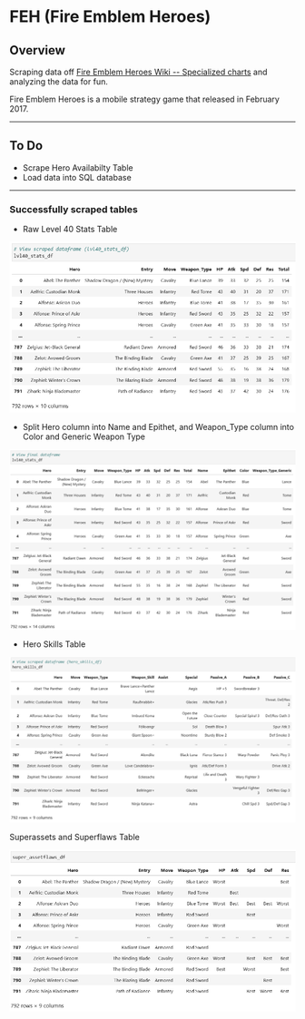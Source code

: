 # FEH (Fire Emblem Heroes)
## Overview
Scraping data off [Fire Emblem Heroes Wiki -- Specialized charts](https://feheroes.fandom.com/wiki/Specialized_charts) and analyzing the data for fun.

Fire Emblem Heroes is a mobile strategy game that released in February 2017.

-------------------------------------------
## To Do
- Scrape Hero Availabilty Table
- Load data into SQL database

-------------------------------------------
### Successfully scraped tables

- Raw Level 40 Stats Table

![](Images/lvl40_stats_df_RAW.PNG)

  - Split Hero column into Name and Epithet, and Weapon_Type column into Color and Generic Weapon Type
  
  ![](Images/lvl40_stats_df.PNG)

- Hero Skills Table

![](Images/hero_skills_df.PNG)

Superassets and Superflaws Table

![](Images/super_assetflaws_df.PNG)
